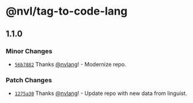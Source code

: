 # @nvl/tag-to-code-lang

## 1.1.0

### Minor Changes

- [`56b7882`](https://github.com/nvlang/tag-to-code-lang/commit/56b788205301d0ac1ae24abc278ab73f01698426)
  Thanks [@nvlang](https://github.com/nvlang)! - Modernize repo.

### Patch Changes

- [`1275a30`](https://github.com/nvlang/tag-to-code-lang/commit/1275a309a7a6d4020470d54d3e4ab6ac8c201e04)
  Thanks [@nvlang](https://github.com/nvlang)! - Update repo with new data from
  linguist.
